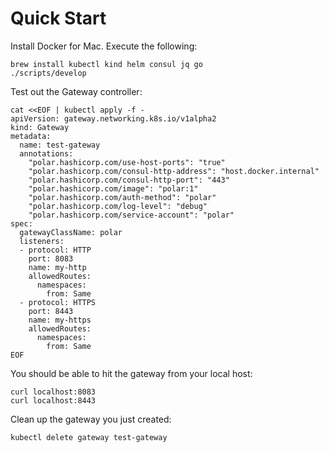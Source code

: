# Quick Start

Install Docker for Mac. Execute the following:

```/bin/bash
brew install kubectl kind helm consul jq go
./scripts/develop
```

Test out the Gateway controller:

```/bin/bash
cat <<EOF | kubectl apply -f -
apiVersion: gateway.networking.k8s.io/v1alpha2
kind: Gateway
metadata:
  name: test-gateway
  annotations:
    "polar.hashicorp.com/use-host-ports": "true"
    "polar.hashicorp.com/consul-http-address": "host.docker.internal"
    "polar.hashicorp.com/consul-http-port": "443"
    "polar.hashicorp.com/image": "polar:1"
    "polar.hashicorp.com/auth-method": "polar"
    "polar.hashicorp.com/log-level": "debug"
    "polar.hashicorp.com/service-account": "polar"
spec:
  gatewayClassName: polar
  listeners:
  - protocol: HTTP
    port: 8083
    name: my-http
    allowedRoutes:
      namespaces:
        from: Same
  - protocol: HTTPS
    port: 8443
    name: my-https
    allowedRoutes:
      namespaces:
        from: Same
EOF
```

You should be able to hit the gateway from your local host:

```
curl localhost:8083
curl localhost:8443
```

Clean up the gateway you just created:

```
kubectl delete gateway test-gateway
```